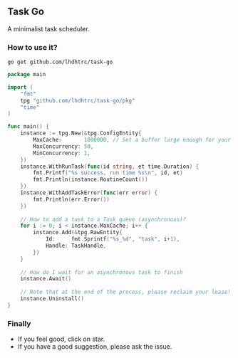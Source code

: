 ## Task Go
A minimalist task scheduler.

### How to use it?
`go get github.com/lhdhtrc/task-go`
```go
package main

import (
	"fmt"
	tpg "github.com/lhdhtrc/task-go/pkg"
	"time"
)

func main() {
    instance := tpg.New(&tpg.ConfigEntity{
        MaxCache:       1000000, // Set a buffer large enough for your business needs, because if you Add more data at once, the task will be discarded
        MaxConcurrency: 50,
        MinConcurrency: 1,
    })
    instance.WithRunTask(func(id string, et time.Duration) {
        fmt.Printf("%s success, run time %s\n", id, et)
        fmt.Println(instance.RoutineCount())
    })
    instance.WithAddTaskError(func(err error) {
        fmt.Println(err.Error())
    })
    
    // How to add a task to a Task queue (asynchronous)?
    for i := 0; i < instance.MaxCache; i++ {
        instance.Add(&tpg.RawEntity{
            Id:     fmt.Sprintf("%s_%d", "task", i+1),
            Handle: TaskHandle,
        })
    }
    
    // How do I wait for an asynchronous task to finish
    instance.Await()
    
    // Note that at the end of the process, please reclaim your lease!
    instance.Uninstall()
}
```

### Finally
- If you feel good, click on star.
- If you have a good suggestion, please ask the issue.